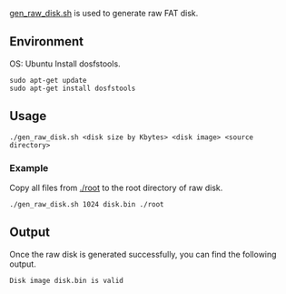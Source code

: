 [gen_raw_disk.sh](./gen_raw_disk.sh) is used to generate raw FAT disk.

## Environment
OS: Ubuntu
Install dosfstools.
  ```
  sudo apt-get update
  sudo apt-get install dosfstools
  ```

## Usage
```
./gen_raw_disk.sh <disk size by Kbytes> <disk image> <source directory>
```

### Example
Copy all files from [./root](./root/) to the root directory of raw disk.
```
./gen_raw_disk.sh 1024 disk.bin ./root
```

## Output
Once the raw disk is generated successfully, you can find the following output.
```
Disk image disk.bin is valid
```